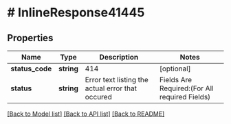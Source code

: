 # # InlineResponse41445

## Properties

Name | Type | Description | Notes
------------ | ------------- | ------------- | -------------
**status_code** | **string** | 414 | [optional]
**status** | **string** | Error text listing the actual error that occured | Fields Are Required:(For All required Fields) | [optional]

[[Back to Model list]](../../README.md#models) [[Back to API list]](../../README.md#endpoints) [[Back to README]](../../README.md)
